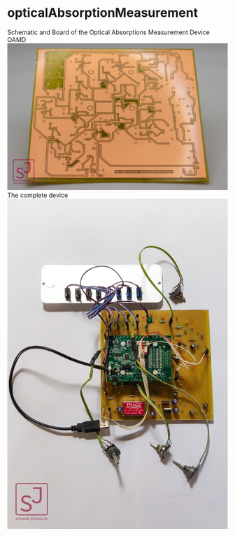 # opticalAbsorptionMeasurement
 Schematic and Board of the Optical Absorptions Measurement Device OAMD
 ![Image](20230604-IMG_1222.jpg)
 The complete device
  ![Image](1687764362518.jpg)

